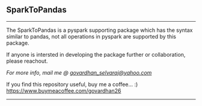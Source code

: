 SparkToPandas
--------------

-----
The SparkToPandas is a pyspark supporting package which has the syntax similar to pandas, not all operations in pyspark are supported by this package.

If anyone is intersted in developing the package further or collaboration, please reachout.

*For more info, mail me @ govardhan_selvaraj@yahoo.com*

If you find this repository useful, buy me a coffee... :)
https://www.buymeacoffee.com/govardhan26

-----------




